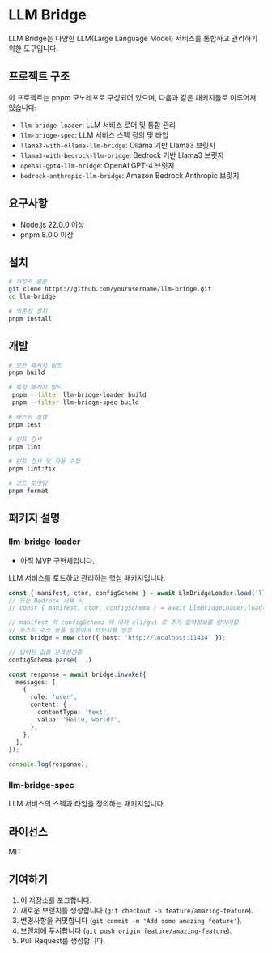 # LLM Bridge

LLM Bridge는 다양한 LLM(Large Language Model) 서비스를 통합하고 관리하기 위한 도구입니다.

## 프로젝트 구조

이 프로젝트는 pnpm 모노레포로 구성되어 있으며, 다음과 같은 패키지들로 이루어져 있습니다:

- `llm-bridge-loader`: LLM 서비스 로더 및 통합 관리
- `llm-bridge-spec`: LLM 서비스 스펙 정의 및 타입
- `llama3-with-ollama-llm-bridge`: Ollama 기반 Llama3 브릿지
- `llama3-with-bedrock-llm-bridge`: Bedrock 기반 Llama3 브릿지
- `openai-gpt4-llm-bridge`: OpenAI GPT-4 브릿지
- `bedrock-anthropic-llm-bridge`: Amazon Bedrock Anthropic 브릿지

## 요구사항

- Node.js 22.0.0 이상
- pnpm 8.0.0 이상

## 설치

```bash
# 저장소 클론
git clone https://github.com/yourusername/llm-bridge.git
cd llm-bridge

# 의존성 설치
pnpm install
```

## 개발

```bash
# 모든 패키지 빌드
pnpm build

# 특정 패키지 빌드
 pnpm --filter llm-bridge-loader build
 pnpm --filter llm-bridge-spec build

# 테스트 실행
pnpm test

# 린트 검사
pnpm lint

# 린트 검사 및 자동 수정
pnpm lint:fix

# 코드 포맷팅
pnpm format
```

## 패키지 설명

### llm-bridge-loader

- 아직 MVP 구현체입니다.

LLM 서비스를 로드하고 관리하는 핵심 패키지입니다.

```typescript
const { manifest, ctor, configSchema } = await LlmBridgeLoader.load('llama3-with-ollama-llm-bridge');
// 또는 Bedrock 사용 시
// const { manifest, ctor, configSchema } = await LlmBridgeLoader.load('llama3-with-bedrock-llm-bridge');

// manifest 의 configSchema 에 따라 cli/gui 로 추가 입력정보를 받아야함.
// 호스트 주소 등을 설정하여 브릿지를 생성
const bridge = new ctor({ host: 'http://localhost:11434' });

// 입력된 값을 유효성검증
configSchema.parse(...)

const response = await bridge.invoke({
  messages: [
    {
      role: 'user',
      content: {
        contentType: 'text',
        value: 'Hello, world!',
      },
    },
  ],
});

console.log(response);
```

### llm-bridge-spec

LLM 서비스의 스펙과 타입을 정의하는 패키지입니다.

## 라이선스

MIT

## 기여하기

1. 이 저장소를 포크합니다.
2. 새로운 브랜치를 생성합니다 (`git checkout -b feature/amazing-feature`).
3. 변경사항을 커밋합니다 (`git commit -m 'Add some amazing feature'`).
4. 브랜치에 푸시합니다 (`git push origin feature/amazing-feature`).
5. Pull Request를 생성합니다. 
